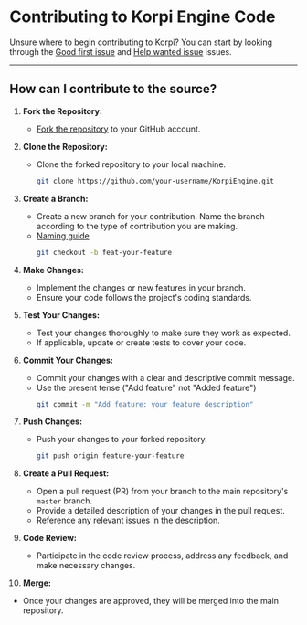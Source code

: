 
# Contributing to Korpi Engine Code

Unsure where to begin contributing to Korpi?
You can start by looking through the
[Good first issue](https://github.com/japsuu/KorpiEngine/labels/good%20first%20issue) and
[Help wanted issue](https://github.com/japsuu/KorpiEngine/labels/help%20wanted) issues.

---

## How can I contribute to the source?

1. **Fork the Repository:**
    - [Fork the repository](https://github.com/japsuu/KorpiEngine/fork) to your GitHub account.

2. **Clone the Repository:**
    - Clone the forked repository to your local machine.
      ```bash
      git clone https://github.com/your-username/KorpiEngine.git
      ```

3. **Create a Branch:**
    - Create a new branch for your contribution. Name the branch according to the type of contribution you are making.
    - [Naming guide](https://dev.to/varbsan/a-simplified-convention-for-naming-branches-and-commits-in-git-il4)
      ```bash
      git checkout -b feat-your-feature
      ```

4. **Make Changes:**
    - Implement the changes or new features in your branch.
    - Ensure your code follows the project's coding standards.

5. **Test Your Changes:**
    - Test your changes thoroughly to make sure they work as expected.
    - If applicable, update or create tests to cover your code.

6. **Commit Your Changes:**
    - Commit your changes with a clear and descriptive commit message.
    - Use the present tense ("Add feature" not "Added feature")
      ```bash
      git commit -m "Add feature: your feature description"
      ```

7. **Push Changes:**
    - Push your changes to your forked repository.
      ```bash
      git push origin feature-your-feature
      ```

8. **Create a Pull Request:**
    - Open a pull request (PR) from your branch to the main repository's `master` branch.
    - Provide a detailed description of your changes in the pull request.
    - Reference any relevant issues in the description.

9. **Code Review:**
    - Participate in the code review process, address any feedback, and make necessary changes.

10. **Merge:**
- Once your changes are approved, they will be merged into the main repository.